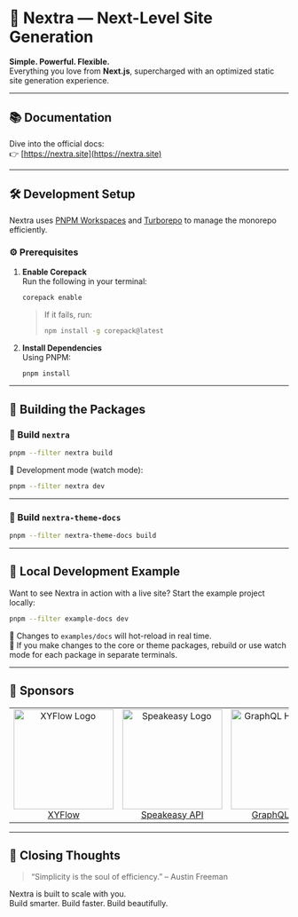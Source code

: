 # 🚀 Nextra — Next-Level Site Generation

**Simple. Powerful. Flexible.**  
Everything you love from **Next.js**, supercharged with an optimized static site generation experience.

---

## 📚 Documentation

Dive into the official docs:  
👉 [https://nextra.site](https://nextra.site)

---

## 🛠️ Development Setup

Nextra uses [PNPM Workspaces](https://pnpm.io/workspaces) and [Turborepo](https://github.com/vercel/turborepo) to manage the monorepo efficiently.

### ⚙️ Prerequisites

1. **Enable Corepack**  
   Run the following in your terminal:

   ```bash
   corepack enable
   ```

   > If it fails, run:  
   > ```bash
   > npm install -g corepack@latest
   > ```

2. **Install Dependencies**  
   Using PNPM:

   ```bash
   pnpm install
   ```

---

## 🔧 Building the Packages

### 🧱 Build `nextra`

```bash
pnpm --filter nextra build
```

👀 Development mode (watch mode):

```bash
pnpm --filter nextra dev
```

---

### 🎨 Build `nextra-theme-docs`

```bash
pnpm --filter nextra-theme-docs build
```

---

## 🧪 Local Development Example

Want to see Nextra in action with a live site? Start the example project locally:

```bash
pnpm --filter example-docs dev
```

🔄 Changes to `examples/docs` will hot-reload in real time.  
🧠 If you make changes to the core or theme packages, rebuild or use watch mode for each package in separate terminals.

---

## 💖 Sponsors

<table>
  <tr>
    <td align="center">
      <a href="https://xyflow.com?utm_source=github&utm_campaign=nextra&utm_content=logolink">
        <img src="/docs/app/showcase/_logos/xyflow.png" alt="XYFlow Logo" width="180"><br>XYFlow
      </a>
    </td>
    <td align="center">
      <a href="https://speakeasyapi.dev/docs?utm_source=github&utm_campaign=nextra&utm_content=logolink">
        <img src="/docs/app/showcase/_logos/speakeasy.png" alt="Speakeasy Logo" width="180"><br>Speakeasy API
      </a>
    </td>
    <td align="center">
      <a href="https://the-guild.dev/graphql/hive?utm_source=github&utm_campaign=nextra&utm_content=logolink">
        <img src="/docs/app/showcase/_logos/graphql-hive.png" alt="GraphQL Hive Logo" width="180"><br>GraphQL Hive
      </a>
    </td>
  </tr>
</table>

---

## 🌟 Closing Thoughts

> “Simplicity is the soul of efficiency.” – Austin Freeman

Nextra is built to scale with you.  
Build smarter. Build faster. Build beautifully.

